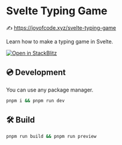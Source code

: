 # Svelte Typing Game

✍️ https://joyofcode.xyz/svelte-typing-game

Learn how to make a typing game in Svelte.

[![Open in StackBlitz](https://developer.stackblitz.com/img/open_in_stackblitz.svg)](https://stackblitz.com/github/joysofcode/svelte-typing-game)

## 💿️ Development

You can use any package manager.

```bash
pnpm i && pnpm run dev
```

## 🛠️ Build

```bash
pnpm run build && pnpm run preview
```
